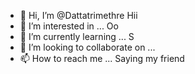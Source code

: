 - 👋 Hi, I’m @Dattatrimethre
Hii
- 👀 I’m interested in ...
Oo
- 🌱 I’m currently learning ...
S
- 💞️ I’m looking to collaborate on ...
- 📫 How to reach me ...
Saying my friend
<!---
Dattatrimethre/Dattatrimethre is a ✨ special ✨ repository because its `README.md` (this file) appears on your GitHub profile.
You can click the Preview link to take a look at your changes.
--->
